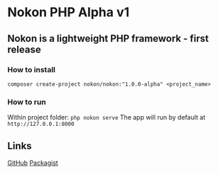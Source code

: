 # Nokon PHP Alpha v1
## Nokon is a lightweight PHP framework - first release

### How to install
`composer create-project nokon/nokon:"1.0.0-alpha" <project_name>`

### How to run
Within project folder:
`php nokon serve`
The app will run by default at `http://127.0.0.1:8000`

## Links
[GitHub](https://github.com/InterMaus1154/nokon_php)
[Packagist](https://packagist.org/packages/nokon/nokon)
